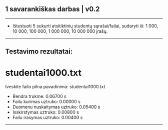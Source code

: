 ## 1 savarankiškas darbas | v0.2
_____________________________________________________________
- Ištestuoti 5 sukurti atsitiktinių studentų sąrašai/failai, sudaryti iš: 1 000, 10 000, 100 000, 1 000 000, 10 000 000 įrašų.
______________________________________________________________________
 ## Testavimo rezultatai:
# studentai1000.txt
Iveskite failo pilna pavadinima: studentai1000.txt
- Bendra trukme: 0.06700 s
- Failu kurimas uztruko: 0.00000 s
- Duomenu nuskaitymas uztruko: 0.05400 s
- Isskirstymas uztruko: 0.00800 s
- Failu irasymas uztruko: 0.00400 s
________________________________________
  
